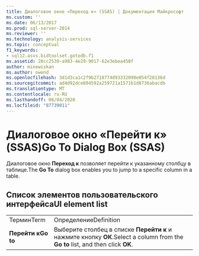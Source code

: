 ```yaml
---
title: Диалоговое окно «Переход к» (SSAS) | Документация Майкрософт
ms.custom: ''
ms.date: 06/13/2017
ms.prod: sql-server-2014
ms.reviewer: ''
ms.technology: analysis-services
ms.topic: conceptual
f1_keywords:
- sql12.asvs.bidtoolset.gotodb.f1
ms.assetid: 28cc2539-a983-4e29-9017-62e3ebea450f
author: minewiskan
ms.author: owend
ms.openlocfilehash: 3d1d3ca1c2f9b2718774d93332098e054f28136d
ms.sourcegitcommit: ad4d92dce894592a259721a1571b1d8736abacdb
ms.translationtype: MT
ms.contentlocale: ru-RU
ms.lasthandoff: 08/04/2020
ms.locfileid: "87739011"
---
```

# <a name="go-to-dialog-box-ssas"></a><span data-ttu-id="b92ab-102">Диалоговое окно «Перейти к» (SSAS)</span><span class="sxs-lookup"><span data-stu-id="b92ab-102">Go To Dialog Box (SSAS)</span></span>
  <span data-ttu-id="b92ab-103">Диалоговое окно **Переход к** позволяет перейти к указанному столбцу в таблице.</span><span class="sxs-lookup"><span data-stu-id="b92ab-103">The **Go To** dialog box enables you to jump to a specific column in a table.</span></span>  
  
## <a name="ui-element-list"></a><span data-ttu-id="b92ab-104">Список элементов пользовательского интерфейса</span><span class="sxs-lookup"><span data-stu-id="b92ab-104">UI element list</span></span>  
  
|||  
|-|-|  
|<span data-ttu-id="b92ab-105">Термин</span><span class="sxs-lookup"><span data-stu-id="b92ab-105">Term</span></span>|<span data-ttu-id="b92ab-106">Определение</span><span class="sxs-lookup"><span data-stu-id="b92ab-106">Definition</span></span>|  
|<span data-ttu-id="b92ab-107">**Перейти к**</span><span class="sxs-lookup"><span data-stu-id="b92ab-107">**Go to**</span></span>|<span data-ttu-id="b92ab-108">Выберите столбец в списке **Перейти к** и нажмите кнопку **ОК**.</span><span class="sxs-lookup"><span data-stu-id="b92ab-108">Select a column from the **Go to** list, and then click **OK**.</span></span>|  
  
  
